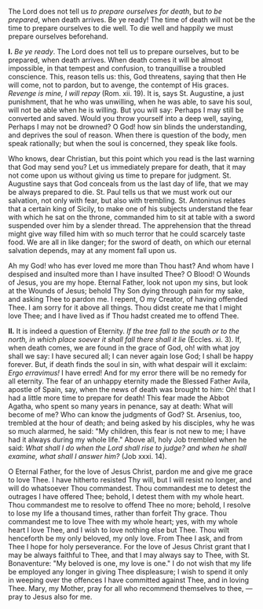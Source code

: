
The Lord does not tell us *to prepare ourselves for death*, but *to be prepared*, when death arrives. Be ye ready! The time of death will not be the time to prepare ourselves to die well. To die well and happily we must prepare ourselves beforehand.

**I\.** *Be ye ready*. The Lord does not tell us to prepare ourselves, but to be prepared, when death arrives. When death comes it will be almost impossible, in that tempest and confusion, to tranquillise a troubled conscience. This, reason tells us: this, God threatens, saying that then He will come, not to pardon, but to avenge, the contempt of His graces. *Revenge is mine, I will repay* (Rom. xii. 19). It is, says St. Augustine, a just punishment, that he who was unwilling, when he was able, to save his soul, will not be able when he is willing. But you will say: Perhaps I may still be converted and saved. Would you throw yourself into a deep well, saying, Perhaps I may not be drowned? O God! how sin blinds the understanding, and deprives the soul of reason. When there is question of the body, men speak rationally; but when the soul is concerned, they speak like fools.

Who knows, dear Christian, but this point which you read is the last warning that God may send you? Let us immediately prepare for death, that it may not come upon us without giving us time to prepare for judgment. St. Augustine says that God conceals from us the last day of life, that we may be always prepared to die. St. Paul tells us that we must work out our salvation, not only with fear, but also with trembling. St. Antoninus relates that a certain king of Sicily, to make one of his subjects understand the fear with which he sat on the throne, commanded him to sit at table with a sword suspended over him by a slender thread. The apprehension that the thread might give way filled him with so much terror that he could scarcely taste food. We are all in like danger; for the sword of death, on which our eternal salvation depends, may at any moment fall upon us.

Ah my God! who has ever loved me more than Thou hast? And whom have I despised and insulted more than I have insulted Thee? O Blood! O Wounds of Jesus, you are my hope. Eternal Father, look not upon my sins, but look at the Wounds of Jesus; behold Thy Son dying through pain for my sake, and asking Thee to pardon me. I repent, O my Creator, of having offended Thee. I am sorry for it above all things. Thou didst create me that I might love Thee; and I have lived as if Thou hadst created me to offend Thee.

**II\.** It is indeed a question of Eternity. *If the tree fall to the south or to the north, in which place soever it shall fall there shall it lie* (Eccles. xi. 3). If, when death comes, we are found in the grace of God, oh! with what joy shall we say: I have secured all; I can never again lose God; I shall be happy forever. But, if death finds the soul in sin, with what despair will it exclaim: *Ergo erravimus!* I have erred! And for my error there will be no remedy for all eternity. The fear of an unhappy eternity made the Blessed Father Avila, apostle of Spain, say, when the news of death was brought to him: Oh! that I had a little more time to prepare for death! This fear made the Abbot Agatha, who spent so many years in penance, say at death: What will become of me? Who can know the judgments of God? St. Arsenius, too, trembled at the hour of death; and being asked by his disciples, why he was so much alarmed, he said: \"My children, this fear is not new to me; I have had it always during my whole life.\" Above all, holy Job trembled when he said: *What shall I do when the Lord shall rise to judge? and when he shall examine, what shall I answer him?* (Job xxxi. 14).

O Eternal Father, for the love of Jesus Christ, pardon me and give me grace to love Thee. I have hitherto resisted Thy will, but I will resist no longer, and will do whatsoever Thou commandest. Thou commandest me to detest the outrages I have offered Thee; behold, I detest them with my whole heart. Thou commandest me to resolve to offend Thee no more; behold, I resolve to lose my life a thousand times, rather than forfeit Thy grace. Thou commandest me to love Thee with my whole heart; yes, with my whole heart I love Thee, and I wish to love nothing else but Thee. Thou wilt henceforth be my only beloved, my only love. From Thee I ask, and from Thee I hope for holy perseverance. For the love of Jesus Christ grant that I may be always faithful to Thee, and that I may always say to Thee, with St. Bonaventure: \"My beloved is one, my love is one.\" I do not wish that my life be employed any longer in giving Thee displeasure; I wish to spend it only in weeping over the offences I have committed against Thee, and in loving Thee. Mary, my Mother, pray for all who recommend themselves to thee, — pray to Jesus also for me.

